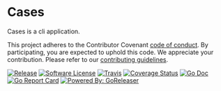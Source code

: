 # Cases

Cases is a cli application.

This project adheres to the Contributor Covenant [code of conduct](CODE_OF_CONDUCT.md). By participating, you are expected to uphold this code.
We appreciate your contribution. Please refer to our [contributing guidelines](CONTRIBUTING.md).

[![Release](https://img.shields.io/github/release/teshguru/cases.svg?style=flat-square)](https://github.com/teshguru/cases/releases/latest)
[![Software License](https://img.shields.io/badge/license-MIT-brightgreen.svg?style=flat-square)](LICENSE.md)
[![Travis](https://img.shields.io/travis/teshguru/cases.svg?style=flat-square)](https://travis-ci.org/teshguru/cases)
[![Coverage Status](https://img.shields.io/codecov/c/github/teshguru/cases/master.svg?style=flat-square)](https://codecov.io/gh/teshguru/cases)
[![Go Doc](https://img.shields.io/badge/godoc-reference-blue.svg?style=flat-square)](http://godoc.org/github.com/teshguru/cases)
[![Go Report Card](https://goreportcard.com/badge/github.com/teshguru/cases?style=flat-square)](https://goreportcard.com/report/github.com/teshguru/cases)
[![Powered By: GoReleaser](https://img.shields.io/badge/powered%20by-goreleaser-green.svg?style=flat-square)](https://github.com/goreleaser)
